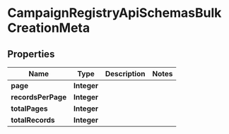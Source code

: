

# CampaignRegistryApiSchemasBulkCreationMeta


## Properties

| Name | Type | Description | Notes |
|------------ | ------------- | ------------- | -------------|
|**page** | **Integer** |  |  |
|**recordsPerPage** | **Integer** |  |  |
|**totalPages** | **Integer** |  |  |
|**totalRecords** | **Integer** |  |  |



